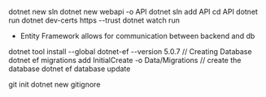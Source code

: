 dotnet new sln
dotnet new webapi -o API
dotnet sln add API
cd API
dotnet run
dotnet dev-certs https --trust
dotnet watch run

- Entity Framework allows for communication between backend and db

dotnet tool install --global dotnet-ef --version 5.0.7
// Creating Database
dotnet ef migrations add InitialCreate -o Data/Migrations
// create the database
dotnet ef database update

git init
dotnet new gitignore